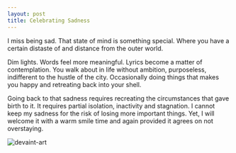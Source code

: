 ```yaml
---
layout: post
title: Celebrating Sadness
---
```

I miss being sad. That state of mind is something special. Where you have a certain distaste of and distance from the outer world.

Dim lights. Words feel more meaningful. Lyrics become a matter of contemplation. You walk about in life without ambition, purposeless, indifferent to the hustle of the city. 
Occasionally doing things that makes you happy and retreating back into your shell.

Going back to that sadness requires recreating the circumstances that gave birth to it. 
It requires partial isolation, inactivity and stagnation. I cannot keep my sadness for the risk of losing more important things.
Yet, I will welcome it with a warm smile time and again provided it agrees on not overstaying.

![devaint-art](https://images-wixmp-ed30a86b8c4ca887773594c2.wixmp.com/f/9ba9cc39-a08f-4b3a-9ef1-721e42032111/dbznvbr-09e1ea7c-a995-4e06-9e2c-7718932e702e.jpg/v1/fill/w_1024,h_613,q_75,strp/_109__early_morning_walks_to_college_in_autmn__by_omario2d_dbznvbr-fullview.jpg?token=eyJ0eXAiOiJKV1QiLCJhbGciOiJIUzI1NiJ9.eyJzdWIiOiJ1cm46YXBwOjdlMGQxODg5ODIyNjQzNzNhNWYwZDQxNWVhMGQyNmUwIiwiaXNzIjoidXJuOmFwcDo3ZTBkMTg4OTgyMjY0MzczYTVmMGQ0MTVlYTBkMjZlMCIsIm9iaiI6W1t7ImhlaWdodCI6Ijw9NjEzIiwicGF0aCI6IlwvZlwvOWJhOWNjMzktYTA4Zi00YjNhLTllZjEtNzIxZTQyMDMyMTExXC9kYnpudmJyLTA5ZTFlYTdjLWE5OTUtNGUwNi05ZTJjLTc3MTg5MzJlNzAyZS5qcGciLCJ3aWR0aCI6Ijw9MTAyNCJ9XV0sImF1ZCI6WyJ1cm46c2VydmljZTppbWFnZS5vcGVyYXRpb25zIl19.GZRUo-4GkOoET9DrcrFz5LWdtlShoPZkFMZj5N4ro6M)
